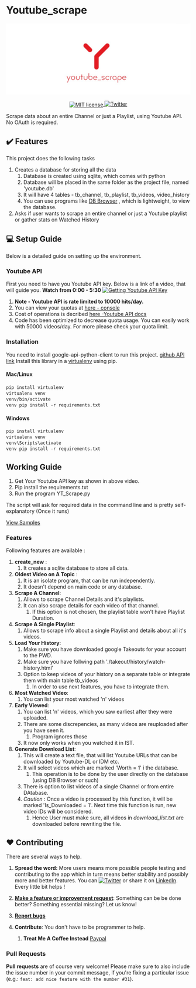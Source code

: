 # Youtube_scrape
<img src="https://github.com/CriticalHunter/Youtube_Scraper/blob/master/Assets/title.jpg" >
<p align="center" style="text-align: center;">
<a href="https://lbesson.mit-license.org">
  <img alt="MIT license"
       src="https://img.shields.io/badge/License-MIT-blue.svg?style=flat-square"
       align="center">
<a href="https://twitter.com/intent/tweet?text=Wow:&url=https%3A%2F%2Fgithub.com%2FCriticalHunter%2FYoutube_stats.git"><img alt="Twitter" src="https://img.shields.io/twitter/url?style=social&url=https%3A%2F%2Fgithub.com%2FCriticalHunter%2FYoutube_Scraper.git"></a>
    
Scrape data about an entire Channel or just a Playlist, using Youtube API. No OAuth is required.

## :heavy_check_mark: Features
This project does the following tasks

1. Creates a database for storing all the data
    1. Database is created using sqlite, which comes with python
    2. Database will be placed in the same folder as the project file, named 'youtube.db'
    3. It will have 4 tables - tb_channel, tb_playlist, tb_videos, video_history
    4. You can use programs like [DB Browser](https://sqlitebrowser.org) , which is lightweight, to view the database.
2. Asks if user wants to scrape an entire channel or just a Youtube playlist or gather stats on Watched History

        
## :computer: Setup Guide
Below is a detailed guide on setting up the environment.

### Youtube API
First you need to have you Youtube API key. Below is a link of a video, that will guide you. **Watch from 0:00 - 5:30**
[![Getting Youtube API Key](https://img.youtube.com/vi/th5_9woFJmk/0.jpg)](https://www.youtube.com/watch?v=th5_9woFJmk)
1. **Note - Youtube API is rate limited to 10000 hits/day.**
2. You can view your quotas at [here - console](https://console.cloud.google.com/iam-admin/quotas)
3. Cost of operations is decribed [here -Youtube API docs](https://developers.google.com/youtube/v3/docs)
4. Code has been optimized to decrease quota usage. You can easily work with 50000 videos/day. For more please check your quota limit.

### Installation
You need to install google-api-python-client to run this project. [github API link](https://github.com/googleapis/google-api-python-client)
Install this library in a [virtualenv](https://virtualenv.pypa.io/en/latest/) using pip. 


#### Mac/Linux

```
pip install virtualenv
virtualenv venv
venv/bin/activate
venv pip install -r requirements.txt
```

#### Windows

```
pip install virtualenv
virtualenv venv
venv\Scripts\activate
venv pip install -r requirements.txt
```


## Working Guide

1. Get Your Youtube API key as shown in above video.
2. Pip install the requirements.txt
3. Run the program YT_Scrape.py

The script will ask for required data in the command line and is pretty self-explanatory (Once it runs)

[View Samples](/Samples.md)

### Features
Following features are available :

1. **create_new** : 
     1. It creates a sqlite database to store all data.
2. **Oldest Video on A Topic** :
     1. It is an isolate program, that can be run independently.
     2. It doesn't depend on main code or any database.
3. **Scrape A Channel**:
     1. Allows to scrape Channel Details and it's playlists.
     2. It can also scrape details for each video of that channel.
          1. If this option is not chosen, the playlist table won't have Playlist Duration.
4. **Scrape A Single Playlist**:
     1. Allows to scrape info about a single Playlist and details about all it's videos.
5. **Load Your History**:
     1. Make sure you have downloaded google Takeouts for your account to the PWD.
     2. Make sure you have follwing path './takeout/history/watch-history.html'
     3. Option to keep videos of your history on a separate table or integrate them with main table tb_videos
          1. In order to use next features, you have to integrate them.
6. **Most Watched Video**:
     1. You can list your most watched 'n' videos
7. **Early Viewed**:
     1. You can list 'n' videos, which you saw earliest after they were uploaded.
     2. There are some discrepencies, as many videos are reuploaded after you have seen it.
          1. Program ignores those
     3. It now only works when you watched it in IST.
8. **Generate Download List**:
     1. This will create a text file, that will list Youtube URLs that can be downloaded by Youtube-DL or IDM etc.
     2. It will select videos which are marked 'Worth = 1' i the database.
          1. This operation is to be done by the user directly on the database (using DB Browser or such)
     3. There is option to list videos of a single Channel or from entire DAtabase.
     4. *Caution* : Once a video is processed by this function, it will be marked 'Is_Downloaded = 1'. Next time this function is run, new video IDs will be considered.
          1. Hence User must make sure, all videos in *download_list.txt* are downloaded before rewriting the file.


## :hearts: Contributing
There are several ways to help. 

1. **Spread the word:** More users means more possible people testing and contributing to the app which in turn means better stability and possibly more and better features. You can [![Twitter](https://img.shields.io/twitter/url?style=social&url=https%3A%2F%2Fgithub.com%2FCriticalHunter%2FYoutube_Scraper.git)](https://twitter.com/intent/tweet?text=Wow:&url=https%3A%2F%2Fgithub.com%2FCriticalHunter%2FYoutube_stats.git) or share it on [LinkedIn](http://www.linkedin.com/shareArticle?mini=true&url=https://github.com/CriticalHunter/Youtube_Scraper.git). Every little bit helps ! 

2. **[Make a feature or improvement request](https://github.com/CriticalHunter/Youtube_Scraper/issues/new)**: Something can be be done better? Something essential missing? Let us know! 

3. **[Report bugs](https://github.com/CriticalHunter/Youtube_Scraper/issues/new)**

4. **Contribute**: You don't have to be programmer to help. 
     1. **Treat Me A Coffee Instead** [Paypal](https://paypal.me/CriticalHunter23)


### Pull Requests 
**Pull requests** are of course very welcome! Please make sure to also include the issue number in your commit message, if you're fixing a particular issue (e.g.: `feat: add nice feature with the number #31`).
